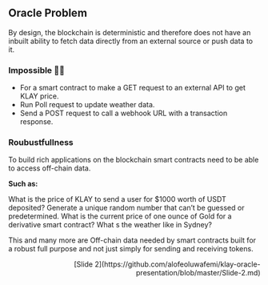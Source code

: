## Oracle Problem

By design, the blockchain is deterministic and therefore does not have an inbuilt ability to fetch data directly from an external source or push data to it.

### Impossible 🙅🏻

- For a smart contract to make a GET request to an external API to get KLAY price.
- Run Poll request to update weather data.
- Send a POST request to call a webhook URL with a transaction response.

### Roubustfullness

To build rich applications on the blockchain smart contracts need to be able to access off-chain data.

**Such as:**

What is the price of KLAY to send a user for $1000 worth of USDT deposited?
Generate a unique random number that can’t be guessed or predetermined.
What is the current price of one ounce of Gold for a derivative smart contract?
What s the weather like in Sydney?

This and many more are Off-chain data needed by smart contracts built for a robust full purpose and not just simply for sending and receiving tokens.

<div style="text-align: right;display: block;"> [Slide 2](https://github.com/alofeoluwafemi/klay-oracle-presentation/blob/master/Slide-2.md)</div>
